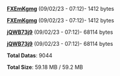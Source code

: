 [**FXEmKgmg**](/data/FXEmKgmg.txt) (09/02/23 - 07:12)- 1412 bytes

[**FXEmKgmg**](/data/FXEmKgmg.txt) (09/02/23 - 07:12)- 1412 bytes

[**jQWB73j9**](/data/jQWB73j9.txt) (09/02/23 - 07:12)- 68114 bytes

[**jQWB73j9**](/data/jQWB73j9.txt) (09/02/23 - 07:12)- 68114 bytes

**Total Datas**: 9044

**Total Size**: 59.18 MB / 59.2 MB